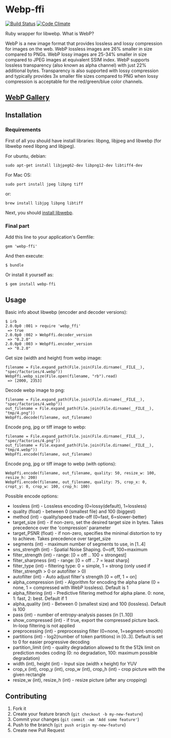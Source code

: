 # Webp-ffi

[![Build Status](https://travis-ci.org/le0pard/webp-ffi.png)](https://travis-ci.org/le0pard/webp-ffi) 
[![Code Climate](https://codeclimate.com/github/le0pard/webp-ffi.png)](https://codeclimate.com/github/le0pard/webp-ffi)

Ruby wrapper for libwebp. What is WebP?

WebP is a new image format that provides lossless and lossy compression for images on the web. WebP lossless images are 26% smaller in size compared to PNGs. WebP lossy images are 25-34% smaller in size compared to JPEG images at equivalent SSIM index. WebP supports lossless transparency (also known as alpha channel) with just 22% additional bytes. Transparency is also supported with lossy compression and typically provides 3x smaller file sizes compared to PNG when lossy compression is acceptable for the red/green/blue color channels.

## [WebP Gallery](https://developers.google.com/speed/webp/gallery)

## Installation

### Requirements

First of all you should have install libraries: libpng, libjpeg and libwebp (for libwebp need libpng and libjpeg).

For ubuntu, debian:

    sudo apt-get install libjpeg62-dev libpng12-dev libtiff4-dev
    
For Mac OS:

    sudo port install jpeg libpng tiff
    
or:

    brew install libjpg libpng libtiff
    
Next, you should [install libwebp](https://developers.google.com/speed/webp/docs/compiling).

### Final part

Add this line to your application's Gemfile:

    gem 'webp-ffi'

And then execute:

    $ bundle

Or install it yourself as:

    $ gem install webp-ffi

## Usage

Basic info about libwebp (encoder and decoder versions):

    $ irb
    2.0.0p0 :001 > require 'webp_ffi'
     => true 
    2.0.0p0 :002 > WebpFfi.decoder_version
     => "0.2.0" 
    2.0.0p0 :003 > WebpFfi.encoder_version
     => "0.2.0"
     
Get size (width and height) from webp image:

    filename = File.expand_path(File.join(File.dirname(__FILE__), "spec/factories/4.webp"))
    WebpFfi.webp_size(File.open(filename, "rb").read)
     => [2000, 2353]
    
Decode webp image to png:

    filename = File.expand_path(File.join(File.dirname(__FILE__), "spec/factories/4.webp"))
    out_filename = File.expand_path(File.join(File.dirname(__FILE__), "tmp/4.png"))
    WebpFfi.decode(filename, out_filename)

Encode png, jpg or tiff image to webp:

    filename = File.expand_path(File.join(File.dirname(__FILE__), "spec/factories/4.png"))
    out_filename = File.expand_path(File.join(File.dirname(__FILE__), "tmp/4.webp"))
    WebpFfi.encode(filename, out_filename)
     
Encode png, jpg or tiff image to webp (with options):

    WebpFfi.encode(filename, out_filename, quality: 50, resize_w: 100, resize_h: 200)
    WebpFfi.encode(filename, out_filename, quality: 75, crop_x: 0, cropt_y: 0, crop_w: 100, crop_h: 100)
    
Possible encode options:

 * lossless (int) - Lossless encoding (0=lossy(default), 1=lossless)
 * quality (float) - between 0 (smallest file) and 100 (biggest)
 * method (int) - quality/speed trade-off (0=fast, 6=slower-better)
 * target\_size (int) - if non-zero, set the desired target size in bytes. Takes precedence over the 'compression' parameter
 * target\_PSNR (float) - if non-zero, specifies the minimal distortion to try to achieve. Takes precedence over target\_size
 * segments (int) - maximum number of segments to use, in [1..4]
 * sns_strength (int) - Spatial Noise Shaping. 0=off, 100=maximum
 * filter\_strength (int) - range: [0 = off .. 100 = strongest]
 * filter\_sharpness (int) - range: [0 = off .. 7 = least sharp]
 * filter\_type (int) - filtering type: 0 = simple, 1 = strong (only used if filter\_strength > 0 or autofilter > 0)
 * autofilter (int) - Auto adjust filter's strength [0 = off, 1 = on]
 * alpha\_compression (int) - Algorithm for encoding the alpha plane (0 = none, 1 = compressed with WebP lossless). Default is 1
 * alpha\_filtering (int) - Predictive filtering method for alpha plane. 0: none, 1: fast, 2: best. Default if 1
 * alpha\_quality (int) - Between 0 (smallest size) and 100 (lossless). Default is 100
 * pass (int) - number of entropy-analysis passes (in [1..10])
 * show\_compressed (int) - if true, export the compressed picture back. In-loop filtering is not applied
 * preprocessing (int) - preprocessing filter (0=none, 1=segment-smooth)
 * partitions (int) - log2(number of token partitions) in [0..3]. Default is set to 0 for easier progressive decoding
 * partition\_limit (int) - quality degradation allowed to fit the 512k limit on prediction modes coding (0: no degradation, 100: maximum possible degradation)
 * width (int), height (int) - Input size (width x height) for YUV
 * crop\_x (int), crop\_y (int), crop\_w (int), crop\_h (int) - crop picture with the given rectangle
 * resize\_w (int), resize\_h (int) - resize picture (after any cropping)

## Contributing

1. Fork it
2. Create your feature branch (`git checkout -b my-new-feature`)
3. Commit your changes (`git commit -am 'Add some feature'`)
4. Push to the branch (`git push origin my-new-feature`)
5. Create new Pull Request
